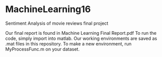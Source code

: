 # MachineLearning16
Sentiment Analysis of movie reviews final project 

Our final report is found in Machine Learning Final Report.pdf
To run the code, simply import into matlab. Our working environments are saved as .mat files in this repository. To make a new environment, run MyProcessFunc.m on your dataset. 
